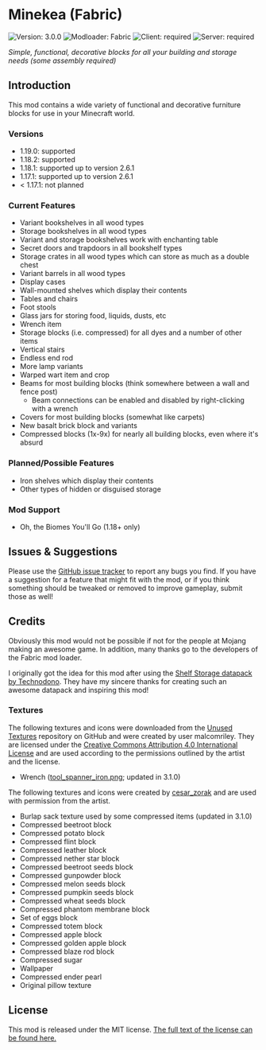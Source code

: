 # Minekea (Fabric)

![Version: 3.0.0](https://img.shields.io/badge/version-3.0.0-blueviolet?style=flat-square) ![Modloader: Fabric](https://img.shields.io/badge/modloader-Fabric-1976d2?style=flat-square) ![Client: required](https://img.shields.io/badge/client-required-4caf50?style=flat-square) ![Server: required](https://img.shields.io/badge/server-required-4caf50?style=flat-square)

_Simple, functional, decorative blocks for all your building and storage needs (some assembly required)_

## Introduction

This mod contains a wide variety of functional and decorative furniture blocks for use in your Minecraft world.

### Versions

* 1.19.0: supported
* 1.18.2: supported
* 1.18.1: supported up to version 2.6.1
* 1.17.1: supported up to version 2.6.1
* < 1.17.1: not planned

### Current Features

* Variant bookshelves in all wood types
* Storage bookshelves in all wood types
* Variant and storage bookshelves work with enchanting table
* Secret doors and trapdoors in all bookshelf types
* Storage crates in all wood types which can store as much as a double chest
* Variant barrels in all wood types
* Display cases
* Wall-mounted shelves which display their contents
* Tables and chairs
* Foot stools
* Glass jars for storing food, liquids, dusts, etc
* Wrench item
* Storage blocks (i.e. compressed) for all dyes and a number of other items
* Vertical stairs
* Endless end rod
* More lamp variants
* Warped wart item and crop
* Beams for most building blocks (think somewhere between a wall and fence post)
    * Beam connections can be enabled and disabled by right-clicking with a wrench
* Covers for most building blocks (somewhat like carpets)
* New basalt brick block and variants
* Compressed blocks (1x-9x) for nearly all building blocks, even where it's absurd

### Planned/Possible Features

* Iron shelves which display their contents
* Other types of hidden or disguised storage

### Mod Support

* Oh, the Biomes You'll Go (1.18+ only)

## Issues & Suggestions

Please use the [GitHub issue tracker](https://github.com/chimericdream/minekea-fabric/issues) to report any bugs
you find. If you have a suggestion for a feature that might fit with the mod, or if you think something should be
tweaked or removed to improve gameplay, submit those as well!

## Credits

Obviously this mod would not be possible if not for the people at Mojang making an awesome game. In addition, many
thanks go to the developers of the Fabric mod loader.

I originally got the idea for this mod after using the
[Shelf Storage datapack by Technodono](https://www.planetminecraft.com/data-pack/shelf-storage/). They have my sincere
thanks for creating such an awesome datapack and inspiring this mod!

### Textures

The following textures and icons were downloaded from
the [Unused Textures](https://github.com/malcolmriley/unused-textures)
repository on GitHub and were created by user malcomriley. They are licensed under the
[Creative Commons Attribution 4.0 International License](https://creativecommons.org/licenses/by/4.0/) and are used
according to the permissions outlined by the artist and the license.

* Wrench ([tool_spanner_iron.png](https://github.com/malcolmriley/unused-textures/blob/master/items/tool_spanner_iron.png); updated in 3.1.0)

The following textures and icons were created by [cesar_zorak](https://www.curseforge.com/members/cesar_zorak/projects) and are used with permission from the artist.

* Burlap sack texture used by some compressed items (updated in 3.1.0)
* Compressed beetroot block
* Compressed potato block
* Compressed flint block
* Compressed leather block
* Compressed nether star block
* Compressed beetroot seeds block
* Compressed gunpowder block
* Compressed melon seeds block
* Compressed pumpkin seeds block
* Compressed wheat seeds block
* Compressed phantom membrane block
* Set of eggs block
* Compressed totem block
* Compressed apple block
* Compressed golden apple block
* Compressed blaze rod block
* Compressed sugar
* Wallpaper
* Compressed ender pearl
* Original pillow texture

## License

This mod is released under the MIT license. [The full text of the license can be found here.](./LICENSE)
